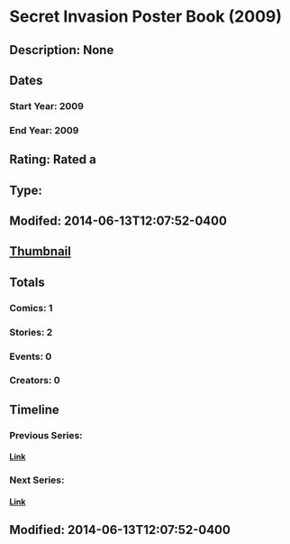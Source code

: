 # Secret Invasion Poster Book (2009)
## Description: None
## Dates
### Start Year: 2009
### End Year: 2009
## Rating: Rated a
## Type: 
## Modifed: 2014-06-13T12:07:52-0400
## [Thumbnail](http://i.annihil.us/u/prod/marvel/i/mg/b/40/image_not_available.jpg)
## Totals
### Comics: 1
### Stories: 2
### Events: 0
### Creators: 0
## Timeline
### Previous Series: 
#### [Link]()
### Next Series: 
#### [Link]()
## Modified: 2014-06-13T12:07:52-0400